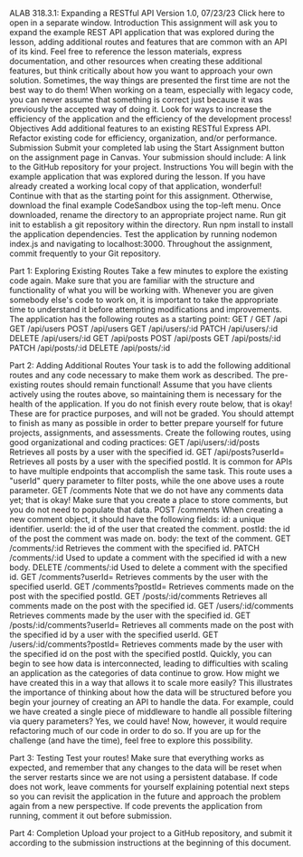 ALAB 318.3.1: 
Expanding a RESTful API
Version 1.0, 07/23/23
Click here to open in a separate window.
Introduction
This assignment will ask you to expand the example REST API application that was explored during the lesson, adding additional routes and features that are common with an API of its kind.
Feel free to reference the lesson materials, express documentation, and other resources when creating these additional features, but think critically about how you want to approach your own solution. Sometimes, the way things are presented the first time are not the best way to do them!
When working on a team, especially with legacy code, you can never assume that something is correct just because it was previously the accepted way of doing it. Look for ways to increase the efficiency of the application and the efficiency of the development process!
Objectives
Add additional features to an existing RESTful Express API.
Refactor existing code for efficiency, organization, and/or performance.
Submission
Submit your completed lab using the Start Assignment button on the assignment page in Canvas.
Your submission should include:
A link to the GitHub repository for your project.
Instructions
You will begin with the example application that was explored during the lesson.
If you have already created a working local copy of that application, wonderful! Continue with that as the starting point for this assignment.
Otherwise, download the final example CodeSandbox using the top-left menu.
Once downloaded, rename the directory to an appropriate project name.
Run git init to establish a git repository within the directory.
Run npm install to install the application dependencies.
Test the application by running nodemon index.js and navigating to localhost:3000.
Throughout the assignment, commit frequently to your Git repository.

Part 1: Exploring Existing Routes
Take a few minutes to explore the existing code again. Make sure that you are familiar with the structure and functionality of what you will be working with. Whenever you are given somebody else's code to work on, it is important to take the appropriate time to understand it before attempting modifications and improvements.
The application has the following routes as a starting point:
GET / 
GET /api
GET /api/users
POST /api/users
GET /api/users/:id
PATCH /api/users/:id
DELETE /api/users/:id
GET /api/posts
POST /api/posts
GET /api/posts/:id
PATCH /api/posts/:id
DELETE /api/posts/:id

Part 2: Adding Additional Routes
Your task is to add the following additional routes and any code necessary to make them work as described. The pre-existing routes should remain functional! Assume that you have clients actively using the routes above, so maintaining them is necessary for the health of the application.
If you do not finish every route below, that is okay! These are for practice purposes, and will not be graded. You should attempt to finish as many as possible in order to better prepare yourself for future projects, assignments, and assessments.
Create the following routes, using good organizational and coding practices:
GET /api/users/:id/posts
Retrieves all posts by a user with the specified id.
GET /api/posts?userId=<VALUE>
Retrieves all posts by a user with the specified postId.
It is common for APIs to have multiple endpoints that accomplish the same task. This route uses a "userId" query parameter to filter posts, while the one above uses a route parameter.
GET /comments
Note that we do not have any comments data yet; that is okay! Make sure that you create a place to store comments, but you do not need to populate that data.
POST /comments
When creating a new comment object, it should have the following fields:
id: a unique identifier.
userId: the id of the user that created the comment.
postId: the id of the post the comment was made on.
body: the text of the comment.
GET /comments/:id
Retrieves the comment with the specified id.
PATCH /comments/:id
Used to update a comment with the specified id with a new body.
DELETE /comments/:id
Used to delete a comment with the specified id.
GET /comments?userId=<VALUE>
Retrieves comments by the user with the specified userId.
GET /comments?postId=<VALUE>
Retrieves comments made on the post with the specified postId.
GET /posts/:id/comments
Retrieves all comments made on the post with the specified id.
GET /users/:id/comments
Retrieves comments made by the user with the specified id.
GET /posts/:id/comments?userId=<VALUE>
Retrieves all comments made on the post with the specified id by a user with the specified userId.
GET /users/:id/comments?postId=<VALUE>
Retrieves comments made by the user with the specified id on the post with the specified postId.
Quickly, you can begin to see how data is interconnected, leading to difficulties with scaling an application as the categories of data continue to grow. How might we have created this in a way that allows it to scale more easily?
This illustrates the importance of thinking about how the data will be structured before you begin your journey of creating an API to handle the data.
For example, could we have created a single piece of middleware to handle all possible filtering via query parameters? Yes, we could have! Now, however, it would require refactoring much of our code in order to do so. If you are up for the challenge (and have the time), feel free to explore this possibility.

Part 3: Testing
Test your routes!
Make sure that everything works as expected, and remember that any changes to the data will be reset when the server restarts since we are not using a persistent database.
If code does not work, leave comments for yourself explaining potential next steps so you can revisit the application in the future and approach the problem again from a new perspective.
If code prevents the application from running, comment it out before submission.

Part 4: Completion
Upload your project to a GitHub repository, and submit it according to the submission instructions at the beginning of this document.
